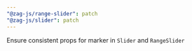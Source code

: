 ```yaml
---
"@zag-js/range-slider": patch
"@zag-js/slider": patch
---
```


Ensure consistent props for marker in `Slider` and `RangeSlider`
